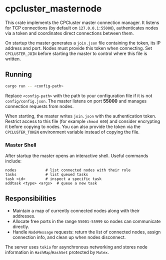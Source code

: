 # cpcluster_masternode

This crate implements the CPCluster master connection manager. It listens for TCP connections (by default on `127.0.0.1:55000`), authenticates nodes via a token and coordinates direct connections between them.

On startup the master generates a `join.json` file containing the token, its IP address and port. Nodes must provide this token when connecting. Set `CPCLUSTER_JOIN` before starting the master to control where this file is written.

## Running

```bash
cargo run -- <config-path>
```

Replace `<config-path>` with the path to your configuration file if it is not `config/config.json`. The master listens on port **55000** and manages connection requests from nodes.

When starting, the master writes `join.json` with the authentication token. Restrict access to this file (for example `chmod 600`) and consider encrypting it before copying to nodes. You can also provide the token via the `CPCLUSTER_TOKEN` environment variable instead of copying the file.

### Master Shell

After startup the master opens an interactive shell. Useful commands include:

```
nodes             # list connected nodes with their role
tasks             # list queued tasks
task <id>         # inspect a specific task
addtask <type> <args>  # queue a new task
```

## Responsibilities

- Maintain a map of currently connected nodes along with their addresses.
- Allocate free ports in the range `55001-55999` so nodes can communicate directly.
- Handle `NodeMessage` requests: return the list of connected nodes, assign connection info, and clean up when nodes disconnect.

The server uses `tokio` for asynchronous networking and stores node information in `HashMap`/`HashSet` protected by `Mutex`.
